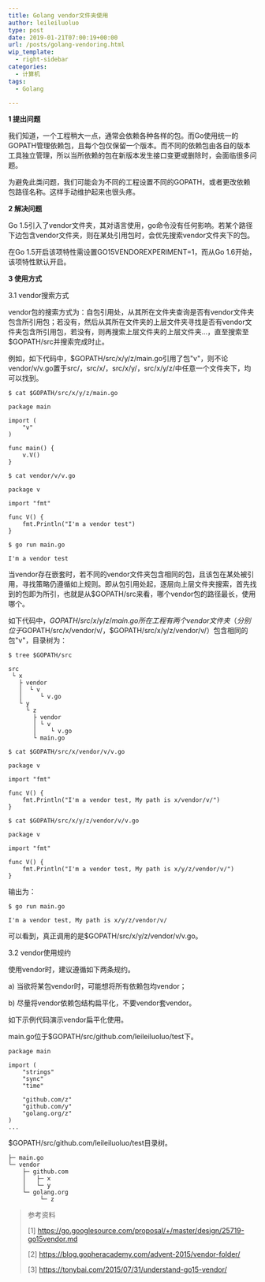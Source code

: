 ```yaml
---
title: Golang vendor文件夹使用
author: leileiluoluo
type: post
date: 2019-01-21T07:00:19+00:00
url: /posts/golang-vendoring.html
wip_template:
  - right-sidebar
categories:
  - 计算机
tags:
  - Golang

---
```

**1 提出问题**
  
我们知道，一个工程稍大一点，通常会依赖各种各样的包。而Go使用统一的GOPATH管理依赖包，且每个包仅保留一个版本。而不同的依赖包由各自的版本工具独立管理，所以当所依赖的包在新版本发生接口变更或删除时，会面临很多问题。
  
为避免此类问题，我们可能会为不同的工程设置不同的GOPATH，或者更改依赖包路径名称。这样手动维护起来也很头疼。

**2 解决问题**
  
Go 1.5引入了vendor文件夹，其对语言使用，go命令没有任何影响。若某个路径下边包含vendor文件夹，则在某处引用包时，会优先搜索vendor文件夹下的包。
  
在Go 1.5开启该项特性需设置GO15VENDOREXPERIMENT=1，而从Go 1.6开始，该项特性默认开启。

**3 使用方式**
  
3.1 vendor搜索方式
  
vendor包的搜索方式为：自包引用处，从其所在文件夹查询是否有vendor文件夹包含所引用包；若没有，然后从其所在文件夹的上层文件夹寻找是否有vendor文件夹包含所引用包，若没有，则再搜索上层文件夹的上层文件夹...，直至搜索至$GOPATH/src并搜索完成时止。

例如，如下代码中，$GOPATH/src/x/y/z/main.go引用了包"v"，则不论vendor/v/v.go置于src/，src/x/，src/x/y/，src/x/y/z/中任意一个文件夹下，均可以找到。
  
```
$ cat $GOPATH/src/x/y/z/main.go

package main

import (
    "v"
)

func main() {
    v.V()
}
```

```
$ cat vendor/v/v.go

package v

import "fmt"

func V() {
    fmt.Println("I'm a vendor test")
}
```

```
$ go run main.go

I'm a vendor test
```

当vendor存在嵌套时，若不同的vendor文件夹包含相同的包，且该包在某处被引用，寻找策略仍遵循如上规则。即从包引用处起，逐层向上层文件夹搜索，首先找到的包即为所引，也就是从$GOPATH/src来看，哪个vendor包的路径最长，使用哪个。
  
如下代码中，$GOPATH/src/x/y/z/main.go所在工程有两个vendor文件夹（分别位于$GOPATH/src/x/vendor/v/，$GOPATH/src/x/y/z/vendor/v/）包含相同的包"v"，目录树为：
  
```
$ tree $GOPATH/src

src
 └ x
   ├ vendor
   │  └ v
   │     └ v.go
   └ y
     └ z
       ├ vendor
       │ └ v
       │    └ v.go
       └ main.go
```

```
$ cat $GOPATH/src/x/vendor/v/v.go

package v

import "fmt"

func V() {
    fmt.Println("I'm a vendor test, My path is x/vendor/v/")
}
```

```
$ cat $GOPATH/src/x/y/z/vendor/v/v.go

package v

import "fmt"

func V() {
    fmt.Println("I'm a vendor test, My path is x/y/z/vendor/v/")
}
````

输出为：
  
```
$ go run main.go

I'm a vendor test, My path is x/y/z/vendor/v/
```

可以看到，真正调用的是$GOPATH/src/x/y/z/vendor/v/v.go。

3.2 vendor使用规约
  
使用vendor时，建议遵循如下两条规约。
  
a) 当欲将某包vendor时，可能想将所有依赖包均vendor；
  
b) 尽量将vendor依赖包结构扁平化，不要vendor套vendor。
  
如下示例代码演示vendor扁平化使用。
  
main.go位于$GOPATH/src/github.com/leileiluoluo/test下。

```
package main

import (
    "strings"
    "sync"
    "time"

    "github.com/z"
    "github.com/y"
    "golang.org/z"
)
...
```

$GOPATH/src/github.com/leileiluoluo/test目录树。

```
├─ main.go
└─ vendor
    ├─ github.com
    │   ├─ x
    │   └─ y
    └─ golang.org
         └─ z
```

> 参考资料
>
> [1]&nbsp;<a href="https://go.googlesource.com/proposal/+/master/design/25719-go15vendor.md" target="blank">https://go.googlesource.com/proposal/+/master/design/25719-go15vendor.md</a>
>
> [2]&nbsp;<a href="https://blog.gopheracademy.com/advent-2015/vendor-folder/" target="blank">https://blog.gopheracademy.com/advent-2015/vendor-folder/</a>
>
> [3]&nbsp;<a href="https://tonybai.com/2015/07/31/understand-go15-vendor/" target="blank">https://tonybai.com/2015/07/31/understand-go15-vendor/</a>